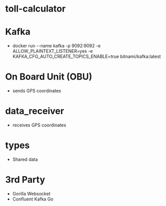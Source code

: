 # toll-calculator

# Kafka
- docker run --name kafka -p 9092:9092 -e ALLOW_PLAINTEXT_LISTENER=yes -e KAFKA_CFG_AUTO_CREATE_TOPICS_ENABLE=true bitnami/kafka:latest


# On Board Unit (OBU)
- sends GPS coordinates

# data_receiver
- receives GPS coordinates

# types
- Shared data

# 3rd Party
- Gorilla Websocket
- Confluent Kafka Go